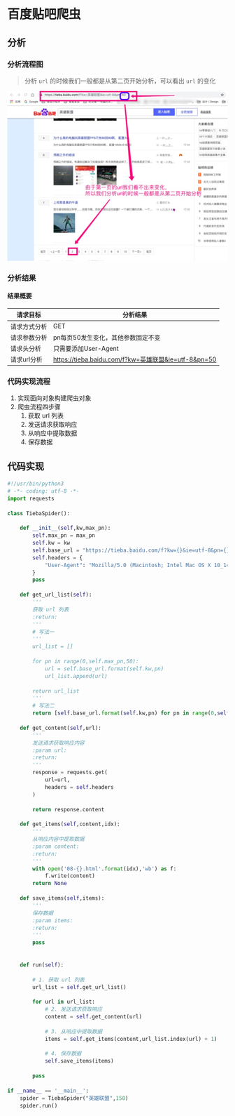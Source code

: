 # 百度贴吧爬虫
## 分析
### 分析流程图

> 分析 ``url`` 的时候我们一般都是从第二页开始分析，可以看出 ``url`` 的变化

![](./images/百度贴吧分析.jpg)

### 分析结果
#### 结果概要

| 请求目标                           | 分析结果            |
|-----------------------------------|-------------------|
| 请求方式分析                        | GET                                 |
| 请求参数分析                        | pn每页50发生变化，其他参数固定不变       |
| 请求头分析                          | 只需要添加User-Agent                  |
| 请求url分析                         | https://tieba.baidu.com/f?kw=英雄联盟&ie=utf-8&pn=50 

### 代码实现流程
1. 实现面向对象构建爬虫对象
2. 爬虫流程四步骤
	1. 获取 url 列表
	2. 发送请求获取响应
	3. 从响应中提取数据
	4. 保存数据


## 代码实现

```python
#!/usr/bin/python3
# -*- coding: utf-8 -*-
import requests

class TiebaSpider():

    def __init__(self,kw,max_pn):
        self.max_pn = max_pn
        self.kw = kw
        self.base_url = "https://tieba.baidu.com/f?kw={}&ie=utf-8&pn={}"
        self.headers = {
            "User-Agent": "Mozilla/5.0 (Macintosh; Intel Mac OS X 10_14_0) AppleWebKit/537.36 (KHTML, like Gecko) Chrome/70.0.3538.110 Safari/537.36"
        }
        pass

    def get_url_list(self):
        '''
        获取 url 列表
        :return: 
        '''
        # 写法一
        '''
        url_list = []

        for pn in range(0,self.max_pn,50):
            url = self.base_url.format(self.kw,pn)
            url_list.append(url)

        return url_list
        '''
        # 写法二
        return [self.base_url.format(self.kw,pn) for pn in range(0,self.max_pn,50)]

    def get_content(self,url):
        '''
        发送请求获取响应内容
        :param url: 
        :return: 
        '''
        response = requests.get(
            url=url,
            headers = self.headers
        )

        return response.content

    def get_items(self,content,idx):
        '''
        从响应内容中提取数据
        :param content: 
        :return: 
        '''
        with open('08-{}.html'.format(idx),'wb') as f:
            f.write(content)
        return None

    def save_items(self,items):
        '''
        保存数据
        :param items: 
        :return: 
        '''
        pass


    def run(self):

        # 1. 获取 url 列表
        url_list = self.get_url_list()

        for url in url_list:
            # 2. 发送请求获取响应
            content = self.get_content(url)

            # 3. 从响应中提取数据
            items = self.get_items(content,url_list.index(url) + 1)

            # 4. 保存数据
            self.save_items(items)

        pass

if __name__ == '__main__':
    spider = TiebaSpider("英雄联盟",150)
    spider.run()
```